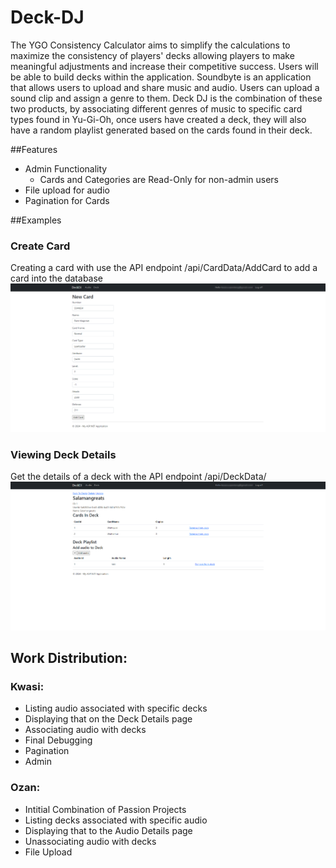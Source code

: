 # Deck-DJ


The YGO Consistency Calculator aims to simplify the calculations to maximize the consistency
of players' decks allowing players to make meaningful adjustments and increase their
competitive success. Users will be able to build decks within the application.
Soundbyte is an application that allows users to upload and share music and audio. Users can
upload a sound clip and assign a genre to them.
Deck DJ is the combination of these two products, by associating different genres of music to
specific card types found in Yu-Gi-Oh, once users have created a deck, they will also have a
random playlist generated based on the cards found in their deck.

##Features
  - Admin Functionality
    - Cards and Categories are Read-Only for non-admin users 
  - File upload for audio
  - Pagination for Cards

##Examples
### Create Card
Creating a card with use the API endpoint /api/CardData/AddCard to add a card into the database
![Create a Card WebPage](/assets/create.png)

### Viewing Deck Details
Get the details of a deck with the API endpoint /api/DeckData/
![View Deck WebPage](/assets/details.png)

## Work Distribution:

### Kwasi:
  
  - Listing audio associated with specific decks  
  - Displaying that on the Deck Details page  
  - Associating audio with decks  
  - Final Debugging
  - Pagination
  - Admin

### Ozan:  
  - Intitial Combination of Passion Projects  
  - Listing decks associated with specific audio  
  - Displaying that to the Audio Details page  
  - Unassociating audio with decks
  - File Upload
  
